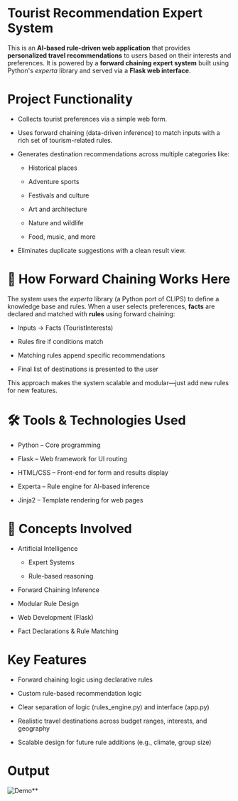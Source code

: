 # Tourist Recommendation Expert System
This is an **AI-based rule-driven web application** that provides **personalized travel recommendations** to users based on their interests and preferences. It is powered by a **forward chaining expert system** built using Python's *experta* library and served via a **Flask web interface**.

# Project Functionality
- Collects tourist preferences via a simple web form.

- Uses forward chaining (data-driven inference) to match inputs with a rich set of tourism-related rules.

- Generates destination recommendations across multiple categories like:

  - Historical places

  - Adventure sports

  - Festivals and culture

  - Art and architecture

  - Nature and wildlife

  - Food, music, and more

- Eliminates duplicate suggestions with a clean result view.

# 🔗 How Forward Chaining Works Here
The system uses the *experta* library (a Python port of CLIPS) to define a knowledge base and rules. When a user selects preferences, **facts** are declared and matched with **rules** using forward chaining:

  - Inputs → Facts (TouristInterests)

  - Rules fire if conditions match

  - Matching rules append specific recommendations

  - Final list of destinations is presented to the user

This approach makes the system scalable and modular—just add new rules for new features.

# 🛠️ Tools & Technologies Used
- Python – Core programming

- Flask – Web framework for UI routing

- HTML/CSS – Front-end for form and results display

- Experta – Rule engine for AI-based inference

- Jinja2 – Template rendering for web pages

# 🧠 Concepts Involved
- Artificial Intelligence

  - Expert Systems

  - Rule-based reasoning

- Forward Chaining Inference

- Modular Rule Design

- Web Development (Flask)

- Fact Declarations & Rule Matching

# Key Features
- Forward chaining logic using declarative rules

- Custom rule-based recommendation logic

- Clear separation of logic (rules_engine.py) and interface (app.py)

- Realistic travel destinations across budget ranges, interests, and geography

- Scalable design for future rule additions (e.g., climate, group size)

# Output 

![Demo](assets/video.gif)**

